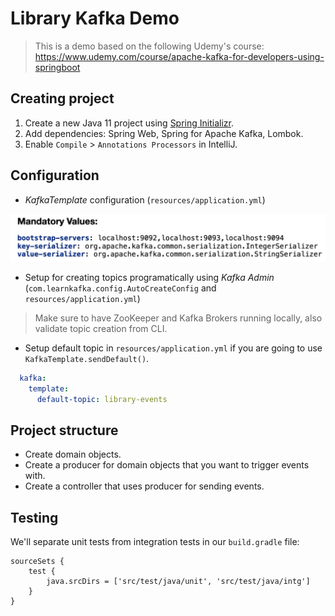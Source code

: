 # Library Kafka Demo

> This is a demo based on the following Udemy's course: https://www.udemy.com/course/apache-kafka-for-developers-using-springboot

## Creating project

1. Create a new Java 11 project using [Spring Initializr](https://start.spring.io/).
2. Add dependencies: Spring Web, Spring for Apache Kafka, Lombok.
3. Enable `Compile` > `Annotations Processors` in IntelliJ.

## Configuration

* *KafkaTemplate* configuration (`resources/application.yml`)

![](2021-06-10-09-07-37.png)

* Setup for creating topics programatically using *Kafka Admin* (`com.learnkafka.config.AutoCreateConfig` and `resources/application.yml`)

> Make sure to have ZooKeeper and Kafka Brokers running locally, also validate topic creation from CLI.

* Setup default topic in `resources/application.yml` if you are going to use `KafkaTemplate.sendDefault()`.

```yml
  kafka:
    template:
      default-topic: library-events
```

## Project structure

* Create domain objects.
* Create a producer for domain objects that you want to trigger events with.
* Create a controller that uses producer for sending events.

## Testing

We'll separate unit tests from integration tests in our `build.gradle` file:

```
sourceSets {
	test {
		java.srcDirs = ['src/test/java/unit', 'src/test/java/intg']
	}
}
```
